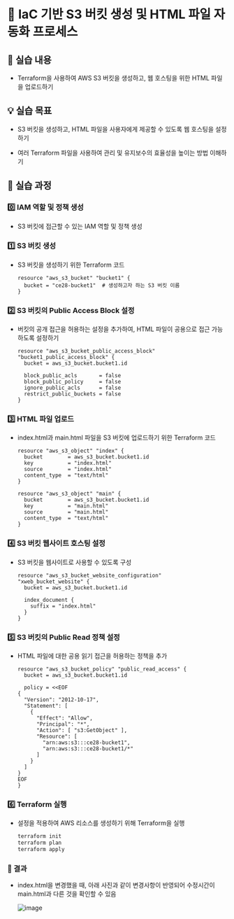 # 🔮 IaC 기반 S3 버킷 생성 및 HTML 파일 자동화 프로세스

## 📌 실습 내용
- Terraform을 사용하여 AWS S3 버킷을 생성하고, 웹 호스팅을 위한 HTML 파일을 업로드하기

## 💡 실습 목표

- S3 버킷을 생성하고, HTML 파일을 사용자에게 제공할 수 있도록 웹 호스팅을 설정하기
  
- 여러 Terraform 파일을 사용하여 관리 및 유지보수의 효율성을 높이는 방법 이해하기

## 🧾 실습 과정

### 0️⃣ IAM 역할 및 정책 생성

- S3 버킷에 접근할 수 있는 IAM 역할 및 정책 생성

### 1️⃣ S3 버킷 생성

- S3 버킷을 생성하기 위한 Terraform 코드

  ```hcl
  resource "aws_s3_bucket" "bucket1" {
    bucket = "ce28-bucket1"  # 생성하고자 하는 S3 버킷 이름
  }

### 2️⃣ S3 버킷의 Public Access Block 설정

- 버킷의 공개 접근을 허용하는 설정을 추가하여, HTML 파일이 공용으로 접근 가능하도록 설정하기

  ```hcl
  resource "aws_s3_bucket_public_access_block" "bucket1_public_access_block" {
    bucket = aws_s3_bucket.bucket1.id
  
    block_public_acls       = false
    block_public_policy     = false
    ignore_public_acls      = false
    restrict_public_buckets = false
  }
  ```

### 3️⃣ HTML 파일 업로드

- index.html과 main.html 파일을 S3 버킷에 업로드하기 위한 Terraform 코드

  ```hcl
  resource "aws_s3_object" "index" {
    bucket        = aws_s3_bucket.bucket1.id 
    key           = "index.html"
    source        = "index.html"
    content_type  = "text/html"
  }
  
  resource "aws_s3_object" "main" {
    bucket        = aws_s3_bucket.bucket1.id 
    key           = "main.html"
    source        = "main.html"
    content_type  = "text/html"
  }
  ```

### 4️⃣ S3 버킷 웹사이트 호스팅 설정

- S3 버킷을 웹사이트로 사용할 수 있도록 구성

  ```hcl
  resource "aws_s3_bucket_website_configuration" "xweb_bucket_website" {
    bucket = aws_s3_bucket.bucket1.id
  
    index_document {
      suffix = "index.html"
    }
  }
  ```

### 5️⃣ S3 버킷의 Public Read 정책 설정

- HTML 파일에 대한 공용 읽기 접근을 허용하는 정책을 추가

  ```hcl
  resource "aws_s3_bucket_policy" "public_read_access" {
    bucket = aws_s3_bucket.bucket1.id
  
    policy = <<EOF
  {
    "Version": "2012-10-17",
    "Statement": [
      {
        "Effect": "Allow",
        "Principal": "*",
        "Action": [ "s3:GetObject" ],
        "Resource": [
          "arn:aws:s3:::ce28-bucket1",
          "arn:aws:s3:::ce28-bucket1/*"
        ]
      }
    ]
  }
  EOF
  }
  ```

### 6️⃣ Terraform 실행

- 설정을 적용하여 AWS 리소스를 생성하기 위해 Terraform을 실행
  
  ```bash
  terraform init
  terraform plan
  terraform apply
  ```

### 🎇 결과

- index.html을 변경했을 때, 아래 사진과 같이 변경사항이 반영되어 수정시간이 main.html과 다른 것을 확인할 수 있음

  ![image](https://github.com/user-attachments/assets/a80a5875-5571-4d35-bcb4-aa6aa64ee166)
